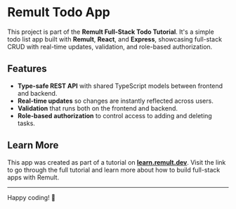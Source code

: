 # Remult Todo App

This project is part of the **Remult Full-Stack Todo Tutorial**. It's a simple todo list app built with **Remult**, **React**, and **Express**, showcasing full-stack CRUD with real-time updates, validation, and role-based authorization.

## Features

- **Type-safe REST API** with shared TypeScript models between frontend and backend.
- **Real-time updates** so changes are instantly reflected across users.
- **Validation** that runs both on the frontend and backend.
- **Role-based authorization** to control access to adding and deleting tasks.

## Learn More

This app was created as part of a tutorial on **[learn.remult.dev](https://learn.remult.dev)**. Visit the link to go through the full tutorial and learn more about how to build full-stack apps with Remult.

---

Happy coding! 🚀
